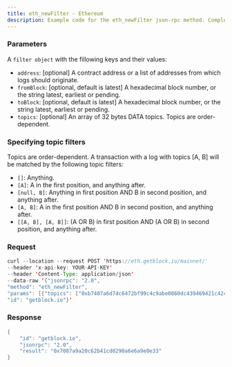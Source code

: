 ```yaml
---
title: eth_newFilter - Ethereum
description: Example code for the eth_newFilter json-rpc method. Сomplete guide on how to use eth_newFilter json-rpc in GetBlock.io Web3 documentation.
---
```


### Parameters

A `filter object` with the fillowing keys and their values:

- `address`: [optional] A contract address or a list of addresses from which logs should originate.
- `fromBlock`: [optional, default is latest] A hexadecimal block number, or the string latest, earliest or pending.
- `toBlock`: [optional, default is latest] A hexadecimal block number, or the string latest, earliest or pending.
- `topics`: [optional] An array of 32 bytes DATA topics. Topics are order-dependent.

### Specifying topic filters

Topics are order-dependent. A transaction with a log with topics [A, B] will be matched by the following topic filters:

- `[]`: Anything.
- `[A]`: A in the first position, and anything after.
- `[null, B]`: Anything in first position AND B in second position, and anything after.
- `[A, B]`: A in the first position AND B in second position, and anything after.
- `[[A, B], [A, B]]`: (A OR B) in first position AND (A OR B) in second position, and anything after.

### Request

``` java
curl --location --request POST 'https://eth.getblock.io/mainnet/' 
--header 'x-api-key: YOUR-API-KEY' 
--header 'Content-Type: application/json' 
--data-raw '{"jsonrpc": "2.0",
"method": "eth_newFilter",
"params": [{"topics": ["0xb7407a6d74c6472bf99c4c9abe0860dc439469421c42c060639733b2309b05c7"]}],
"id": "getblock.io"}'
```

###  Response

``` java
{
    "id": "getblock.io",
    "jsonrpc": "2.0",
    "result": "0x7087a9a20c62b41cd0290a6e6a9e0e33"
}
```

